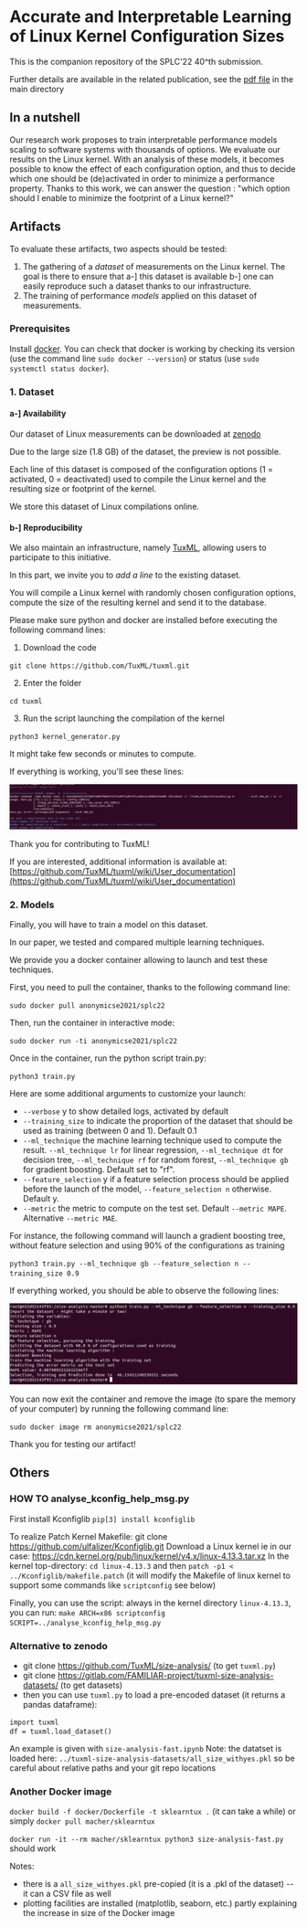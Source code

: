 # Accurate and Interpretable Learning of Linux Kernel Configuration Sizes

This is the companion repository of the SPLC'22 40^th submission.

Further details are available in the related publication, see the [pdf file](https://github.com/TuxML/size-analysis/blob/master/SPLC_2022___Linux_Kernel_Size.pdf) in the main directory 

## In a nutshell

Our research work proposes to train interpretable performance models scaling to software systems with thousands of options. We evaluate our results on the Linux kernel. With an analysis of these models, it becomes possible to know the effect of each configuration option, and thus to decide which one should be (de)activated in order to minimize a performance property. Thanks to this work, we can answer the question : "which option should I enable to minimize the footprint of a Linux kernel?"

## Artifacts

To evaluate these artifacts, two aspects should be tested:
1. The gathering of a *dataset* of measurements on the Linux kernel. The goal is there to ensure that a-] this dataset is available b-] one can easily reproduce such a dataset thanks to our infrastructure.
2. The training of performance *models* applied on this dataset of measurements.

### Prerequisites

Install [docker](https://docs.docker.com/get-docker/). You can check that docker is working by checking its version (use the command line ```sudo docker --version```) or status (use ```sudo systemctl status docker```).

### 1. Dataset

#### a-] Availability

Our dataset of Linux measurements can be downloaded at [zenodo](https://zenodo.org/record/4943884#.YqG5cTlByV4)

Due to the large size (1.8 GB) of the dataset, the preview is not possible.

Each line of this dataset is composed of the configuration options (1 = activated, 0 = deactivated) used to compile the Linux kernel and the resulting size or footprint of the kernel.

We store this dataset of Linux compilations online.

#### b-] Reproducibility

We also maintain an infrastructure, namely [TuxML](https://github.com/TuxML/tuxml), allowing users to participate to this initiative.

In this part, we invite you to *add a line* to the existing dataset.

You will compile a Linux kernel with randomly chosen configuration options, compute the size of the resulting kernel and send it to the database. 

Please make sure python and docker are installed before executing the following command lines:

1. Download the code

`git clone https://github.com/TuxML/tuxml.git`

2. Enter the folder

`cd tuxml`

3. Run the script launching the compilation of the kernel

`python3 kernel_generator.py`

It might take few seconds or minutes to compute.

If everything is working, you'll see these lines:

![screen1](https://github.com/TuxML/size-analysis/blob/master/output-figs/screen1.png)

Thank you for contributing to TuxML!

If you are interested, additional information is available at:
[https://github.com/TuxML/tuxml/wiki/User_documentation](https://github.com/TuxML/tuxml/wiki/User_documentation)

### 2. Models

Finally, you will have to train a model on this dataset.

In our paper, we tested and compared multiple learning techniques. 

We provide you a docker container allowing to launch and test these techniques.

First, you need to pull the container, thanks to the following command line:

`sudo docker pull anonymicse2021/splc22`

Then, run the container in interactive mode:

`sudo docker run -ti anonymicse2021/splc22`

Once in the container, run the python script train.py:

`python3 train.py`

Here are some additional arguments to customize your launch:
- `--verbose` y to show detailed logs, activated by default
- `--training_size` to indicate the proportion of the dataset that should be used as training (between 0 and 1). Default 0.1
- `--ml_technique` the machine learning technique used to compute the result. `--ml_technique lr` for linear regression, `--ml_technique dt` for decision tree, `--ml_technique rf` for random forest, `--ml_technique gb` for gradient boosting. Default set to "rf".
- `--feature_selection` y if a feature selection process should be applied before the launch of the model, `--feature_selection n` otherwise. Default y.
- `--metric` the metric to compute on the test set. Default `--metric MAPE`. Alternative `--metric MAE`.

For instance, the following command will launch a gradient boosting tree, without feature selection and using 90% of the configurations as training

`python3 train.py --ml_technique gb --feature_selection n --training_size 0.9`

If everything worked, you should be able to observe the following lines:

![screen2](https://github.com/TuxML/size-analysis/blob/master/output-figs/screen2.png)

You can now exit the container and remove the image (to spare the memory of your computer) by running the following command line:

`sudo docker image rm anonymicse2021/splc22`

Thank you for testing our artifact!

## Others

### HOW TO analyse_kconfig_help_msg.py 

First install Kconfiglib
`pip[3] install kconfiglib`

To realize Patch Kernel Makefile:
git clone https://github.com/ulfalizer/Kconfiglib.git
Download a Linux kernel ie in our case: https://cdn.kernel.org/pub/linux/kernel/v4.x/linux-4.13.3.tar.xz
In the kernel top-directory: 
`cd linux-4.13.3`
and then `patch -p1 < ../Kconfiglib/makefile.patch`
(it will modify the Makefile of linux kernel to support some commands like `scriptconfig` see below)

Finally, you can use the script: always in the kernel directory `linux-4.13.3`, you can run:
`make ARCH=x86 scriptconfig SCRIPT=../analyse_kconfig_help_msg.py`

### Alternative to zenodo

 * git clone https://github.com/TuxML/size-analysis/ (to get `tuxml.py`)
 * git clone https://gitlab.com/FAMILIAR-project/tuxml-size-analysis-datasets/ (to get datasets)
 * then you can use `tuxml.py` to load a pre-encoded dataset (it returns a pandas dataframe): 
```
import tuxml
df = tuxml.load_dataset()
```
An example is given with `size-analysis-fast.ipynb`
Note: the datatset is loaded here: `../tuxml-size-analysis-datasets/all_size_withyes.pkl` so be careful about relative paths and your git repo locations 

### Another Docker image

`docker build -f docker/Dockerfile -t sklearntux .` (it can take a while)
or simply `docker pull macher/sklearntux` 

`docker run -it --rm macher/sklearntux python3 size-analysis-fast.py` should work 

Notes: 
 * there is a `all_size_withyes.pkl` pre-copied (it is a .pkl of the dataset) -- it can a CSV file as well 
 * plotting facilities are installed (matplotlib, seaborn, etc.) partly explaining the increase in size of the Docker image 




